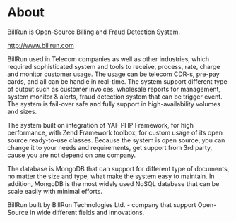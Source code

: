 About
======

BillRun is Open-Source Billing and Fraud Detection System. 

http://www.billrun.com

BillRun used in Telecom companies as well as other industries, which required sophisticated system and tools to receive, process, rate, charge and monitor customer usage. The usage can be telecom CDR-s, pre-pay cards, and all can be handle in real-time. The system support different type of output such as customer invoices, wholesale reports for management, system monitor & alerts, fraud detection  system that can be trigger event. The system is fail-over safe and fully support in high-availability volumes and sizes. 

The system built on integration of YAF PHP Framework, for high performance, with Zend Framework toolbox, for custom usage of its open source ready-to-use classes. Because the system is open source, you can change it to your needs and requirements, get support from 3rd party, cause you are not depend on one company.

The database is MongoDB that can support for different type of documents, no matter the size and type, what make the system easy to maintain. In addition, MongoDB is the most widely used NoSQL database that can be scale easily with minimal efforts.

BillRun built by BillRun Technologies Ltd. - company that support Open-Source in wide different fields and innovations.


